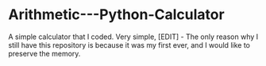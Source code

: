# Arithmetic---Python-Calculator
A simple calculator that I coded. Very simple, [EDIT] - The only reason why I still have this repository is because it was my first ever, and I would like to preserve the memory.
